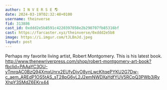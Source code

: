 ```yaml
---
author: I N V E R S E 🌎
date: 2024-03-19T02:32:48+0100
username: theinverse
fid: 313886
cast_id: 0xddd2e5b8591c4220397058e2b290707fb85316bf
cast: https://farcaster.xyz/theinverse/0xddd2e5b8
image: https://i.imgur.com/tJLBnJd.jpeg
layout: post
---
```


Perhaps my favorite living artist, Robert Montgomery. This is his latest book. http://www.thenewriverpress.com/shop/robert-montgomery-art-book?fbclid=PAAaYC3OU-yTmrqAC0BzQ94XmxUnrx2EUfvDivO8ynLwcKltqePYKU2G7Dw-c_aem_AREdP1OS5tAS_sT28pG6yL2J2emNWDXaYdfYUV5RCpQ3PWb3jRyXhpY3SMdZ6EKrx44

<img src='https://i.imgur.com/tJLBnJd.jpeg' alt='' referrerpolicy='no-referrer'/>

